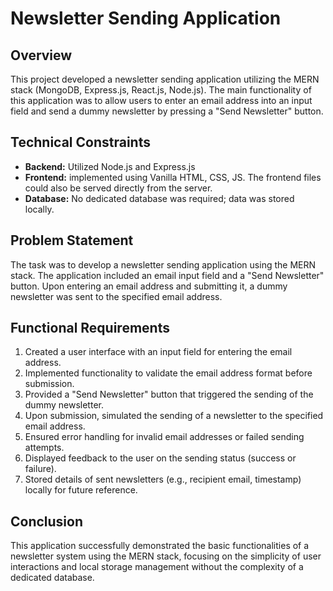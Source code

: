 # Newsletter Sending Application

## Overview

This project developed a newsletter sending application utilizing the MERN stack (MongoDB, Express.js, React.js, Node.js). The main functionality of this application was to allow users to enter an email address into an input field and send a dummy newsletter by pressing a "Send Newsletter" button.

## Technical Constraints

- **Backend:** Utilized Node.js and Express.js
- **Frontend:**  implemented using Vanilla HTML, CSS, JS. The frontend files could also be served directly from the server.
- **Database:** No dedicated database was required; data was stored locally.

## Problem Statement

The task was to develop a newsletter sending application using the MERN stack. The application included an email input field and a "Send Newsletter" button. Upon entering an email address and submitting it, a dummy newsletter was sent to the specified email address.

## Functional Requirements

1. Created a user interface with an input field for entering the email address.
2. Implemented functionality to validate the email address format before submission.
3. Provided a "Send Newsletter" button that triggered the sending of the dummy newsletter.
4. Upon submission, simulated the sending of a newsletter to the specified email address.
5. Ensured error handling for invalid email addresses or failed sending attempts.
6. Displayed feedback to the user on the sending status (success or failure).
7. Stored details of sent newsletters (e.g., recipient email, timestamp) locally for future reference.

## Conclusion

This application successfully demonstrated the basic functionalities of a newsletter system using the MERN stack, focusing on the simplicity of user interactions and local storage management without the complexity of a dedicated database.
